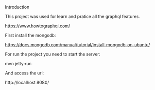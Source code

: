 Introduction

This project was used for learn and pratice all the graphql features.

https://www.howtographql.com/

First install the mongodb:

https://docs.mongodb.com/manual/tutorial/install-mongodb-on-ubuntu/

For run the project you need to start the server:

mvn jetty:run

And access the url:

http://localhost:8080/
